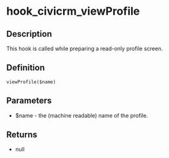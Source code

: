 # hook_civicrm_viewProfile

## Description

This hook is called while preparing a read-only profile screen.

## Definition

    viewProfile($name)

## Parameters

-   $name - the (machine readable) name of the profile.

## Returns

-   null